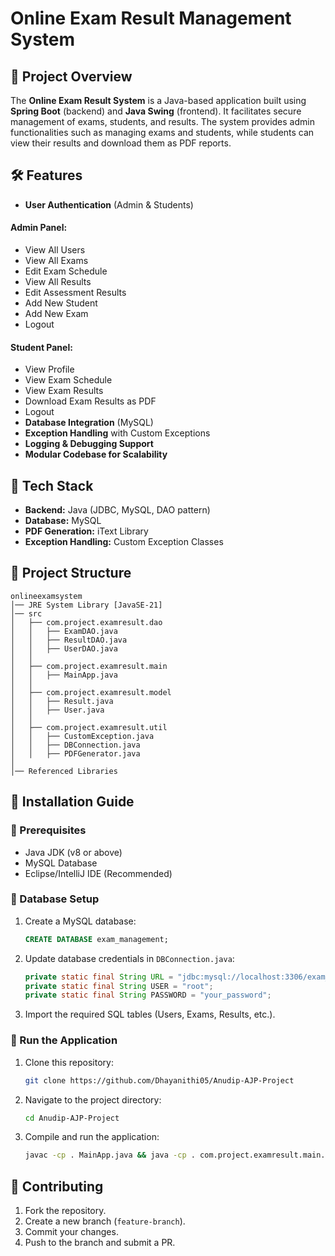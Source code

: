 # Online Exam Result Management System

## 📌 Project Overview
The **Online Exam Result System** is a Java-based application built using **Spring Boot** (backend) and **Java Swing** (frontend). It facilitates secure management of exams, students, and results. The system provides admin functionalities such as managing exams and students, while students can view their results and download them as PDF reports.

## 🛠️ Features
- **User Authentication** (Admin & Students)
#### Admin Panel:
- View All Users
- View All Exams
- Edit Exam Schedule
- View All Results
- Edit Assessment Results
- Add New Student
- Add New Exam
- Logout

#### Student Panel:
- View Profile
- View Exam Schedule
- View Exam Results
- Download Exam Results as PDF
- Logout
- **Database Integration** (MySQL)
- **Exception Handling** with Custom Exceptions
- **Logging & Debugging Support**
- **Modular Codebase for Scalability**

## 🚀 Tech Stack
- **Backend:** Java (JDBC, MySQL, DAO pattern)
- **Database:** MySQL
- **PDF Generation:** iText Library
- **Exception Handling:** Custom Exception Classes

## 📂 Project Structure
```
onlineexamsystem
│── JRE System Library [JavaSE-21]
│── src
│   ├── com.project.examresult.dao
│   │   ├── ExamDAO.java
│   │   ├── ResultDAO.java
│   │   ├── UserDAO.java
│   │
│   ├── com.project.examresult.main
│   │   ├── MainApp.java
│   │
│   ├── com.project.examresult.model
│   │   ├── Result.java
│   │   ├── User.java
│   │
│   ├── com.project.examresult.util
│   │   ├── CustomException.java
│   │   ├── DBConnection.java
│   │   ├── PDFGenerator.java
│
│── Referenced Libraries
```

## 📜 Installation Guide
### 🔹 Prerequisites
- Java JDK (v8 or above)
- MySQL Database
- Eclipse/IntelliJ IDE (Recommended)

### 🔹 Database Setup
1. Create a MySQL database:
   ```sql
   CREATE DATABASE exam_management;
   ```
2. Update database credentials in `DBConnection.java`:
   ```java
   private static final String URL = "jdbc:mysql://localhost:3306/exam_management";
   private static final String USER = "root";
   private static final String PASSWORD = "your_password";
   ```
3. Import the required SQL tables (Users, Exams, Results, etc.).

### 🔹 Run the Application
1. Clone this repository:
   ```bash
   git clone https://github.com/Dhayanithi05/Anudip-AJP-Project
   ```
2. Navigate to the project directory:
   ```bash
   cd Anudip-AJP-Project
   ```
3. Compile and run the application:
   ```bash
   javac -cp . MainApp.java && java -cp . com.project.examresult.main.MainApp
   ```

## 📜 Contributing
1. Fork the repository.
2. Create a new branch (`feature-branch`).
3. Commit your changes.
4. Push to the branch and submit a PR.

